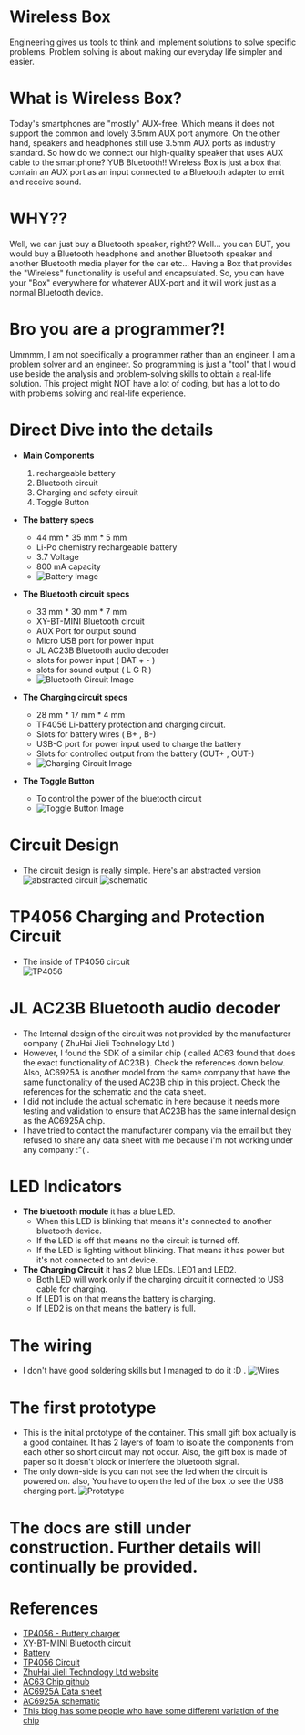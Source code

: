 # Wireless Box 
Engineering gives us tools to think and implement solutions to solve specific problems. Problem solving is about making our everyday life simpler and easier. 

# What is Wireless Box? 
Today's smartphones are "mostly" AUX-free. Which means it does not support the common and lovely 3.5mm AUX port anymore. On the other hand, speakers and headphones still use 3.5mm AUX ports as industry standard.
So how do we connect our high-quality speaker that uses AUX cable to the smartphone? YUB Bluetooth!! Wireless Box is just a box that contain an AUX port as an input connected to a Bluetooth adapter to emit and receive sound. 

# WHY?? 
Well, we can just buy a Bluetooth speaker, right?? Well... you can BUT, you would buy a Bluetooth headphone and another Bluetooth speaker and another Bluetooth media player for the car etc... Having a Box that provides the "Wireless" functionality is useful and encapsulated. So, you can have your "Box" everywhere for whatever AUX-port and it will work just as a normal Bluetooth device. 

# Bro you are a programmer?!
Ummmm, I am not specifically a programmer rather than an engineer. I am a problem solver and an engineer. So programming is just a "tool" that I would use beside the analysis and problem-solving skills to obtain a real-life solution. This project might NOT have a lot of coding, but has a lot to do with problems solving and real-life experience.

# Direct Dive into the details
  * **Main Components**
      1. rechargeable battery
      2. Bluetooth circuit
      3. Charging and safety circuit
      4. Toggle Button

  * **The battery specs**
    * 44 mm * 35 mm * 5 mm 
    * Li-Po chemistry rechargeable battery
    * 3.7 Voltage
    * 800 mA capacity
    * ![Battery Image](./images/battary.jpg)
      
  * **The Bluetooth circuit specs** 
    * 33 mm * 30 mm * 7 mm 
    * XY-BT-MINI Bluetooth circuit
    * AUX Port for output sound 
    * Micro USB port for power input
    * JL AC23B Bluetooth audio decoder
    * slots for power input ( BAT + - )
    * slots for sound output ( L G R )
    * ![Bluetooth Circuit Image](./images/bluetoothChip.jpg)
   
  * **The Charging circuit specs**
    * 28 mm * 17 mm * 4 mm
    * TP4056 Li-battery protection and charging circuit.
    * Slots for battery wires ( B+ , B-)
    * USB-C port for power input used to charge the battery
    * Slots for controlled output from the battery (OUT+ , OUT-)
    * ![Charging Circuit Image](./images/battaryCharger.jpg)

  * **The Toggle Button** 
    * To control the power of the bluetooth circuit
    * ![Toggle Button Image](./images/switch.jpg)

# Circuit Design
  * The circuit design is really simple. Here's an abstracted version 
  ![abstracted circuit ](./images/abs%20circuit.jpg)
  ![schematic](./images/scematic.jpg)

# TP4056 Charging and Protection Circuit
  * The inside of TP4056 circuit  
  ![TP4056](./images/TP4056.png)

# JL AC23B Bluetooth audio decoder
  * The Internal design of the circuit was not provided by the manufacturer company ( ZhuHai Jieli Technology Ltd ) 
  * However, I found the SDK of a similar chip ( called AC63 found that does the exact functionality of AC23B  ). Check the references down below. Also, AC6925A is another model from the same company that have the same functionality of the used AC23B chip in this project. Check the references for the schematic and the data sheet.
  * I did not include the actual schematic in here because it needs more testing and validation to ensure that AC23B has the same internal design as the AC6925A chip.
  * I have tried to contact the manufacturer company via the email but they refused to share any data sheet with me because i'm not working under any company :"( .

# LED Indicators
  * **The bluetooth module** it has a blue LED.
    * When this LED is blinking that means it's connected to another bluetooth device. 
    * If the LED is off that means no the circuit is turned off.
    * If the LED is lighting without blinking. That means it has power but it's not connected to ant device.   
  * **The Charging Circuit** it has 2 blue LEDs. LED1 and LED2.
    * Both LED will work only if the charging circuit it connected to USB cable for charging.
    * If LED1 is on that means the battery is charging.
    * If LED2 is on that means the battery is full.

# The wiring 
  * I don't have good soldering skills but I managed to do it :D .
  ![Wires](./images/circuit%20wires.jpg)

# The first prototype 
  * This is the initial prototype of the container. This small gift box actually is a good container. It has 2 layers of foam to isolate the 
    components from each other so short circuit may not occur. Also, the gift box is made of paper so it doesn't block or interfere the bluetooth signal.
  * The only down-side is you can not see the led when the circuit is powered on. also, You have to open the led of the box to see the USB charging port.
  ![Prototype](./images/first%20prototype.jpg)

# The docs are still under construction. Further details will continually be provided.


# References
  * [TP4056 - Buttery charger](https://ram-e-shop.com/product/lithium-battery-charger-module-1a-tp4056-with-battery-protection-usb-type-c/)
  * [XY-BT-MINI Bluetooth circuit](https://www.amazon.eg/gp/product/B0B8KVX51R/ref=ox_sc_act_title_3?smid=A264BKS0ISFRYD&psc=1&language=ar_AE)
  * [Battery](https://ram-e-shop.com/product/bt-063443p-800mah/)
  * [TP4056 Circuit](https://oshwlab.com/Little_Arc/TP4056)
  * [ZhuHai Jieli Technology Ltd website ](https://www.zh-jieli.com/)
  * [AC63 Chip github](https://github.com/Jieli-Tech/fw-AC63_BT_SDK)
  * [AC6925A Data sheet](https://www.eevblog.com/forum/projects/jl-bluetooth-ic-id/?action=dlattach;attach=1812691;PHPSESSID=tiv80vadn9dtolugd531mf4f1c)
  * [AC6925A schematic](https://www.eevblog.com/forum/projects/jl-bluetooth-ic-id/?action=dlattach;attach=1812676;PHPSESSID=tiv80vadn9dtolugd531mf4f1c)
  * [This blog has some people who have some different variation of the chip](https://www.eevblog.com/forum/projects/jl-bluetooth-ic-id/)